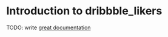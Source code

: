 # Introduction to dribbble_likers

TODO: write [great documentation](http://jacobian.org/writing/what-to-write/)
